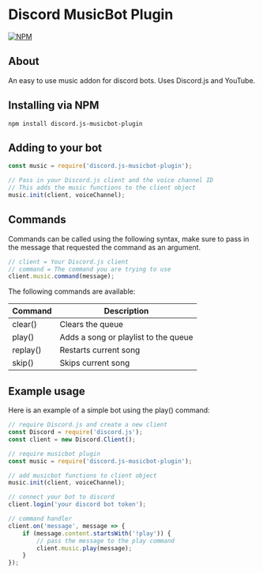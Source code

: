 # Discord MusicBot Plugin
[![NPM](https://nodei.co/npm/discord.js-musicbot-plugin.png)](https://nodei.co/npm/discord.js-musicbot-plugin/)

## About
An easy to use music addon for discord bots.  Uses Discord.js and YouTube.

## Installing via NPM
```
npm install discord.js-musicbot-plugin
```

## Adding to your bot
```js
const music = require('discord.js-musicbot-plugin');

// Pass in your Discord.js client and the voice channel ID
// This adds the music functions to the client object
music.init(client, voiceChannel);
```

## Commands
Commands can be called using the following syntax, make sure to pass in the message that requested the command as an argument.
```js
// client = Your Discord.js client
// command = The command you are trying to use
client.music.command(message);
```
The following commands are available:

| Command  | Description                          |
|----------|--------------------------------------|
| clear()  | Clears the queue                     |
| play()   | Adds a song or playlist to the queue |
| replay() | Restarts current song                |
| skip()   | Skips current song                   |


## Example usage
Here is an example of a simple bot using the play() command:
```js
// require Discord.js and create a new client
const Discord = require('discord.js');
const client = new Discord.Client();

// require musicbot plugin
const music = require('discord.js-musicbot-plugin');

// add musicbot functions to client object
music.init(client, voiceChannel);

// connect your bot to discord
client.login('your discord bot token');

// command handler
client.on('message', message => {
    if (message.content.startsWith('!play')) {
        // pass the message to the play command
        client.music.play(message);
    }
});
```